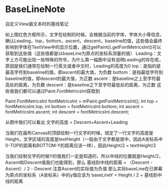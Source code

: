 # BaseLineNote
自定义View画文本时的基线笔记

如上图红色方框所示，文字在绘制的时候，会根据当前的字体，字体大小等信息，确认Leading，top，bottom，ascent，descent，baseline的值，这些值会最终影响到字体在TextView中的显示位置，通过getPaint().getFontMetricsInt()可以获取到这些值（这些值都是以baseLine为原点的坐标系测量的值）
Leading：文字上方可能出现一些特殊的符号，为什么第一幅图中没有说明Leading的存在呢，原因是我们通常在绘制一行英文或者中文时，Leading的高度为0
top：是指的是最高字符到baseline的值，即ascent的最大值，为负数
bottom：是指最低字符到baseline的值，即descent的最大值，为正数
ascent：是baseline之上至字符最高处的距离，为负数
descent：是baseline之下至字符最低处的距离，为正数
这些值我们都可以通过Paint.FontMetricsInt获取到

Paint.FontMetricsInt  fontMetricsInt = mPaint.getFontMetricsInt();
        int top = fontMetricsInt.top;
        int bottom = fontMetricsInt.bottom;
        int ascent = fontMetricsInt.ascent;
        int descent = fontMetricsInt.descent;


从图中我们可以看出
文字的高度 = Descent+Ascent+Leading

当我们在画布Canvas的顶部绘制一行文字的时候，规定了一行文字的高度是Height，文字区域的高度是textHeight（一般由于文字都是居中，因此A坐标系中0-TOP的距离和BOTTOM-Y的距离应该一样），因此Height/2 = textHeight/2

当我们绘制文字的时候Y的值我们一定是知道的，所以中线的位置就是Height/2，Ascent和Descent值我们也能得到，那么
基线到中线的距离 = （Descent - Ascent）/ 2 - Descent
注意Ascent的实际值为负值
那么实际baseLine在已屏幕为原点的坐标系（A坐标系）中的y值应该为
baseLineY = Height / 2 + 基线到中线的距离
